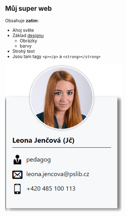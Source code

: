 ## Můj super web
Obsahuje **zatím**:
* Ahoj světe
* Základ [designu](https://cs.wikipedia.org/wiki/Design)
  * Obrázky
  * barvy
* Strohý text
* Jsou tam tagy ``<p></p>`` a ``<strong></strong>``

![Jenčová](images/CSSVizitkaJc.png)

